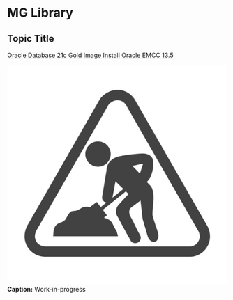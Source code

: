 # MG Library

## Topic Title
[Oracle Database 21c Gold Image](https://manish-garodia.github.io/mg-playground/topic-title/install-db-goldimage)
[Install Oracle EMCC 13.5](https://manish-garodia.github.io/mg-playground/topic-title/install-emcc)

![Image Alt text](./../images/maintenance-work-in-progress.jpg " ")**Caption:** Work-in-progress

